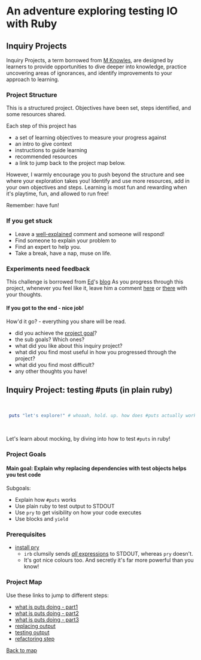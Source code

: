 # An adventure exploring testing IO with Ruby

## Inquiry Projects

Inquiry Projects, a term borrowed from [M Knowles](https://eric.ed.gov/?id=ED114653), are designed by learners to provide opportunities to dive deeper into knowledge, practice uncovering areas of ignorances, and identify improvements to your approach to learning.

### Project Structure
This is a structured project. Objectives have been set, steps identified, and some resources shared.

Each step of this project has

- a set of learning objectives to measure your progress against
- an intro to give context
- instructions to guide learning
- recommended resources
- a link to jump back to the project map below.

However, I warmly encourage you to push beyond the structure and see where your exploration takes you! Identify and use more resources, add in your own objectives and steps. Learning is most fun and rewarding when it's playtime, fun, and allowed to run free!

Remember: have fun!

### If you get stuck
- Leave a [well-explained](https://stackoverflow.com/help/how-to-ask) comment and someone will respond!
- Find someone to explain your problem to
- Find an expert to help you.
- Take a break, have a nap, muse on life.

### Experiments need feedback

This challenge is borrowed from [Ed](https://github.com/dearshrewdwit/)'s [blog](https://dearshrewdwit.github.io/blog/teaching-programming/experiment-to-learn-about-testing-stdout-in-ruby/) As you progress through this project, whenever you feel like it, leave him a comment [here](https://github.com/dearshrewdwit/dearshrewdwit.github.io/issues/13) or [there](https://github.com/dearshrewdwit/dearshrewdwit.github.io/issues/13) with your thoughts.

#### If you got to the end - nice job!
How'd it go? - everything you share will be read.

- did you achieve the [project goal](#project-goals)?
- the sub goals? Which ones?
- what did you like about this inquiry project?
- what did you find most useful in how you progressed through the project?
- what did you find most difficult?
- any other thoughts you have!


## Inquiry Project: testing #puts (in plain ruby)

<br/>

```ruby
 puts "let's explore!" # whoaah, hold. up. how does #puts actually work
```

<br/>

Let's learn about mocking, by diving into how to test `#puts` in ruby!

### Project Goals

#### Main goal: Explain why replacing dependencies with test objects helps you test code

Subgoals:

- Explain how `#puts` works
- Use plain ruby to test output to STDOUT
- Use `pry` to get visibility on how your code executes
- Use blocks and `yield`

### Prerequisites

- [install pry](https://github.com/pry/pry/#installation)
  - `irb` clumsily sends [_all_ expressions](https://ruby-doc.org/stdlib-2.6.5/libdoc/pry/rdoc/pry/Notifier.html) to STDOUT, whereas `pry` doesn't.
  - It's got nice colours too. And secretly it's far more powerful than you know!

### Project Map
Use these links to jump to different steps:

- [what is puts doing - part1](./1-what-does-puts-do.md)
- [what is puts doing - part2](./2-what-does-puts-do-continued.md)
- [what is puts doing - part3](./3-what-does-puts-do-continued.md)
- [replacing output](./4-replacing-output.md)
- [testing output](./5-testing-output.md)
- [refactoring step](./6-refactoring-step.md)

[Back to map](./README.md#project-map)
